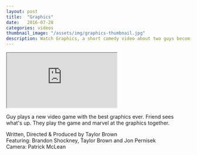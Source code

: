 ```yaml
---
layout: post
title:  "Graphics"
date:   2016-07-28
categories: videos
thumbnail_image: "/assets/img/graphics-thumbnail.jpg"
description: Watch Graphics, a short comedy video about two guys becoming infatuated with video game characters.
---
```


<div class="embed-responsive embed-responsive-16by9">
	<iframe class="embed-responsive-item" src="http://www.youtube.com/embed/xTGRYXTVZXU?rel=0" allowfullscreen></iframe>
</div>

Guy plays a new video game with the best graphics ever. Friend sees what's up. They play the game and marvel at the graphics together.

Written, Directed & Produced by Taylor Brown<br> 
Featuring: Brandon Shockney, Taylor Brown and Jon Pernisek<br>
Camera: Patrick McLean